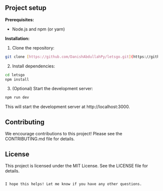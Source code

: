 
## Project setup

**Prerequisites:**

* Node.js and npm (or yarn)

**Installation:**

1. Clone the repository:

```bash
git clone [https://github.com/DanishAbdullahPy/letsgo.git](https://github.com/DanishAbdullahPy/letsgo.git)
```

2. Install dependencies:

```bash
cd letsgo
npm install
```

3. (Optional) Start the development server:

```bash
npm run dev
```

This will start the development server at http://localhost:3000.

## Contributing

We encourage contributions to this project! Please see the CONTRIBUTING.md file for details.

## License

This project is licensed under the MIT License. See the LICENSE file for details.
```

I hope this helps! Let me know if you have any other questions.
